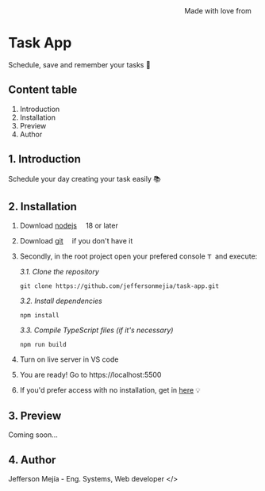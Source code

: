 <div align="right">
Made with love from <img src='https://i.postimg.cc/Mc25FLHJ/Flag-of-Ecuador.png' width='10'/> 
</div>

# **Task App**

Schedule, save and remember your tasks 📅

## Content table

1. Introduction
2. Installation
3. Preview
4. Author

## 1. Introduction

Schedule your day creating your task easily 📚

## 2. Installation

1. Download [nodejs](https://nodejs.org/en/download) <img src='https://i.postimg.cc/0yp5tnFt/favicon.png' width="10"/> 18 or later

2. Download [git](https://git-scm.com/downloads) <img src='https://i.postimg.cc/4nGTxK8y/Git-Icon-1788-C.png' width="10"/> if you don't have it
3. Secondly, in the root project open your prefered console <img src='https://i.postimg.cc/GmBZnx3K/7560719.png' width="12" alt="Terminal freepik by Royyan Wijaya"/> and execute:

   _3.1. Clone the repository_

   ```
   git clone https://github.com/jeffersonmejia/task-app.git
   ```

   _3.2. Install dependencies_

   ```
   npm install
   ```

   _3.3. Compile TypeScript files (if it's necessary)_

   ```
   npm run build
   ```

4. Turn on live server in VS code <img src='https://code.visualstudio.com/favicon.ico' width="10"/>

5. You are ready! Go to https://localhost:5500 <img src='https://i.postimg.cc/76PGf6WB/google-chrome-logo-png-0.png' width="12"/>

6. If you'd prefer access with no installation, get in [here](https://jeffersonmejia.github.io/task-app) 💡

## 3. Preview

Coming soon...

## 4. Author

Jefferson Mejía - Eng. Systems, Web developer </>
